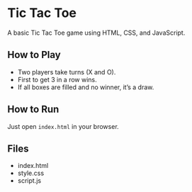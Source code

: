 # Tic Tac Toe

A basic Tic Tac Toe game using HTML, CSS, and JavaScript.

## How to Play

- Two players take turns (X and O).
- First to get 3 in a row wins.
- If all boxes are filled and no winner, it’s a draw.

## How to Run

Just open `index.html` in your browser.

## Files

- index.html
- style.css
- script.js
